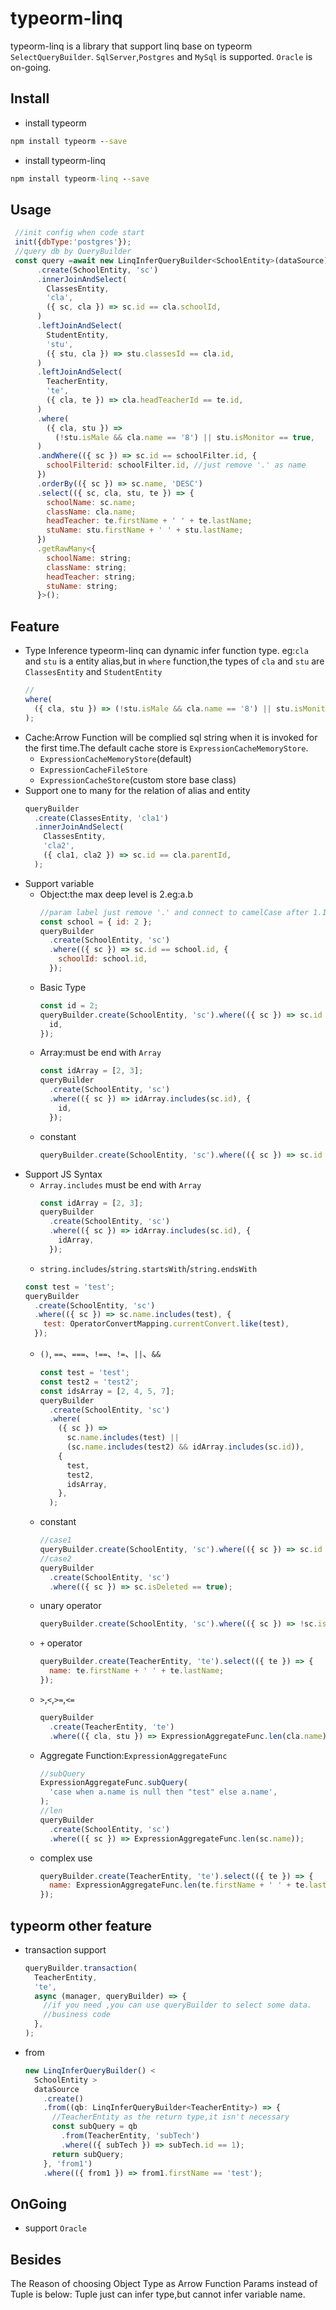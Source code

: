 # typeorm-linq

typeorm-linq is a library that support linq base on typeorm `SelectQueryBuilder`.
`SqlServer`,`Postgres` and `MySql` is supported. `Oracle` is on-going.

## Install

- install typeorm

```cmd
npm install typeorm --save
```

- install typeorm-linq

```cmd
npm install typeorm-linq --save
```

## Usage

```javascript
 //init config when code start
 init({dbType:'postgres'});
 //query db by QueryBuilder
 const query =await new LinqInferQueryBuilder<SchoolEntity>(dataSource)
      .create(SchoolEntity, 'sc')
      .innerJoinAndSelect(
        ClassesEntity,
        'cla',
        ({ sc, cla }) => sc.id == cla.schoolId,
      )
      .leftJoinAndSelect(
        StudentEntity,
        'stu',
        ({ stu, cla }) => stu.classesId == cla.id,
      )
      .leftJoinAndSelect(
        TeacherEntity,
        'te',
        ({ cla, te }) => cla.headTeacherId == te.id,
      )
      .where(
        ({ cla, stu }) =>
          (!stu.isMale && cla.name == '8') || stu.isMonitor == true,
      )
      .andWhere(({ sc }) => sc.id == schoolFilter.id, {
        schoolFilterid: schoolFilter.id, //just remove '.' as name
      })
      .orderBy(({ sc }) => sc.name, 'DESC')
      .select(({ sc, cla, stu, te }) => {
        schoolName: sc.name;
        className: cla.name;
        headTeacher: te.firstName + ' ' + te.lastName;
        stuName: stu.firstName + ' ' + stu.lastName;
      })
      .getRawMany<{
        schoolName: string;
        className: string;
        headTeacher: string;
        stuName: string;
      }>();
```

## Feature

- Type Inference
  typeorm-linq can dynamic infer function type.
  eg:`cla` and `stu` is a entity alias,but in `where` function,the types of `cla` and `stu` are `ClassesEntity` and `StudentEntity`
  ```js
  //
  where(
    ({ cla, stu }) => (!stu.isMale && cla.name == '8') || stu.isMonitor == true,
  );
  ```
- Cache:Arrow Function will be complied sql string when it is invoked for the first time.The default cache store is `ExpressionCacheMemoryStore`.
  - `ExpressionCacheMemoryStore`(default)
  - `ExpressionCacheFileStore`
  - `ExpressionCacheStore`(custom store base class)
- Support one to many for the relation of alias and entity
  ```js
  queryBuilder
    .create(ClassesEntity, 'cla1')
    .innerJoinAndSelect(
      ClassesEntity,
      'cla2',
      ({ cla1, cla2 }) => sc.id == cla.parentId,
    );
  ```
- Support variable
  - Object:the max deep level is 2.eg:a.b
    ```js
    //param label just remove '.' and connect to camelCase after 1.1.0
    const school = { id: 2 };
    queryBuilder
      .create(SchoolEntity, 'sc')
      .where(({ sc }) => sc.id == school.id, {
        schoolId: school.id, 
      });
    ```
  - Basic Type
    ```js
    const id = 2;
    queryBuilder.create(SchoolEntity, 'sc').where(({ sc }) => sc.id == id, {
      id,
    });
    ```
  - Array:must be end with `Array`
    ```js
    const idArray = [2, 3];
    queryBuilder
      .create(SchoolEntity, 'sc')
      .where(({ sc }) => idArray.includes(sc.id), {
        id,
      });
    ```
  - constant
    ```js
    queryBuilder.create(SchoolEntity, 'sc').where(({ sc }) => sc.id == 5);
    ```
- Support JS Syntax
  - `Array.includes` must be end with `Array`
    ```js
    const idArray = [2, 3];
    queryBuilder
      .create(SchoolEntity, 'sc')
      .where(({ sc }) => idArray.includes(sc.id), {
        idArray,
      });
    ```
  - `string.includes`/`string.startsWith`/`string.endsWith`
  ```js
  const test = 'test';
  queryBuilder
    .create(SchoolEntity, 'sc')
    .where(({ sc }) => sc.name.includes(test), {
      test: OperatorConvertMapping.currentConvert.like(test),
    });
  ```
  - `()`, `==`、`===`、`!==`、`!=`、`||`、`&&`
    ```js
    const test = 'test';
    const test2 = 'test2';
    const idsArray = [2, 4, 5, 7];
    queryBuilder
      .create(SchoolEntity, 'sc')
      .where(
        ({ sc }) =>
          sc.name.includes(test) ||
          (sc.name.includes(test2) && idArray.includes(sc.id)),
        {
          test,
          test2,
          idsArray,
        },
      );
    ```
  - constant
    ```js
    //case1
    queryBuilder.create(SchoolEntity, 'sc').where(({ sc }) => sc.id == 5);
    //case2
    queryBuilder
      .create(SchoolEntity, 'sc')
      .where(({ sc }) => sc.isDeleted == true);
    ```
  - unary operator
    ```js
    queryBuilder.create(SchoolEntity, 'sc').where(({ sc }) => !sc.isDeleted);
    ```
  - `+` operator
    ```js
    queryBuilder.create(TeacherEntity, 'te').select(({ te }) => {
      name: te.firstName + ' ' + te.lastName;
    });
    ```
  - `>`,`<`,`>=`,`<=`
    ```js
    queryBuilder
      .create(TeacherEntity, 'te')
      .where(({ cla, stu }) => ExpressionAggregateFunc.len(cla.name) >= 3);
    ```
  - Aggregate Function:`ExpressionAggregateFunc`
    ```js
    //subQuery
    ExpressionAggregateFunc.subQuery(
      'case when a.name is null then "test" else a.name',
    );
    //len
    queryBuilder
      .create(SchoolEntity, 'sc')
      .where(({ sc }) => ExpressionAggregateFunc.len(sc.name));
    ```
  - complex use
    ```js
    queryBuilder.create(TeacherEntity, 'te').select(({ te }) => {
      name: ExpressionAggregateFunc.len(te.firstName + ' ' + te.lastName);
    });
    ```

## typeorm other feature

- transaction support
  ```js
  queryBuilder.transaction(
    TeacherEntity,
    'te',
    async (manager, queryBuilder) => {
      //if you need ,you can use queryBuilder to select some data.
      //business code
    },
  );
  ```
- from
  ```js
  new LinqInferQueryBuilder() <
    SchoolEntity >
    dataSource
      .create()
      .from((qb: LinqInferQueryBuilder<TeacherEntity>) => {
        //TeacherEntity as the return type,it isn't necessary
        const subQuery = qb
          .from(TeacherEntity, 'subTech')
          .where(({ subTech }) => subTech.id == 1);
        return subQuery;
      }, 'from1')
      .where(({ from1 }) => from1.firstName == 'test');
  ```
## OnGoing
- support `Oracle`
## Besides

The Reason of choosing Object Type as Arrow Function Params instead of Tuple is below: Tuple just can infer type,but cannot infer variable name.
